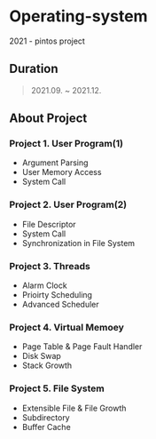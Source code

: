 # Operating-system
2021 - pintos project

## Duration
> 2021.09. ~ 2021.12.

## About Project
### Project 1. User Program(1)
* Argument Parsing
* User Memory Access
* System Call

### Project 2. User Program(2)
* File Descriptor
* System Call
* Synchronization in File System

### Project 3. Threads
* Alarm Clock
* Prioirty Scheduling
* Advanced Scheduler

### Project 4. Virtual Memoey
* Page Table & Page Fault Handler
* Disk Swap
* Stack Growth

### Project 5. File System
* Extensible File & File Growth
* Subdirectory
* Buffer Cache
